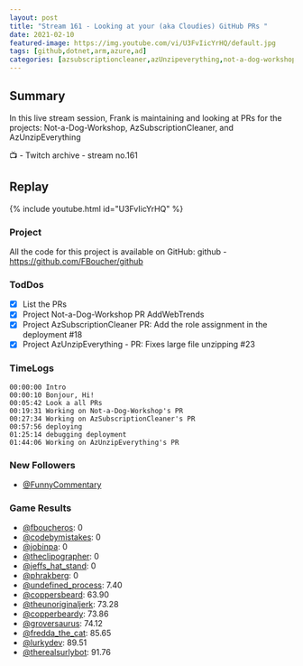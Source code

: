 ```yaml
---
layout: post
title: "Stream 161 - Looking at your (aka Cloudies) GitHub PRs "
date: 2021-02-10
featured-image: https://img.youtube.com/vi/U3FvIicYrHQ/default.jpg
tags: [github,dotnet,arm,azure,ad]
categories: [azsubscriptioncleaner,azUnzipeverything,not-a-dog-workshop]
---
```


## Summary

In this live stream session, Frank is maintaining and looking at PRs for the projects: Not-a-Dog-Workshop, AzSubscriptionCleaner, and AzUnzipEverything

📺 - Twitch archive - stream no.161

## Replay

{% include youtube.html id="U3FvIicYrHQ" %}
<br/><!--more-->


### Project

All the code for this project is available on GitHub: github - https://github.com/FBoucher/github

### TodDos

- [X] List the PRs
- [X] Project Not-a-Dog-Workshop PR AddWebTrends
- [X] Project AzSubscriptionCleaner PR: Add the role assignment in the deployment #18
- [X] Project AzUnzipEverything - PR: Fixes large file unzipping #23

### TimeLogs

    00:00:00 Intro
    00:00:10 Bonjour, Hi!
    00:05:42 Look a all PRs
    00:19:31 Working on Not-a-Dog-Workshop's PR
    00:27:34 Working on AzSubscriptionCleaner's PR
    00:57:56 deploying
    01:25:14 debugging deployment
    01:44:06 Working on AzUnzipEverything's PR


### New Followers

- [@FunnyCommentary](https://www.twitch.tv/FunnyCommentary)



### Game Results

- [@fboucheros](https://www.twitch.tv/fboucheros): 0
- [@codebymistakes](https://www.twitch.tv/codebymistakes): 0
- [@jobinpa](https://www.twitch.tv/jobinpa): 0
- [@theclipographer](https://www.twitch.tv/theclipographer): 0
- [@jeffs_hat_stand](https://www.twitch.tv/jeffs_hat_stand): 0
- [@phrakberg](https://www.twitch.tv/phrakberg): 0
- [@undefined_process](https://www.twitch.tv/undefined_process): 7.40
- [@coppersbeard](https://www.twitch.tv/coppersbeard): 63.90
- [@theunoriginaljerk](https://www.twitch.tv/theunoriginaljerk): 73.28
- [@copperbeardy](https://www.twitch.tv/copperbeardy): 73.86
- [@groversaurus](https://www.twitch.tv/groversaurus): 74.12
- [@fredda_the_cat](https://www.twitch.tv/fredda_the_cat): 85.65
- [@lurkydev](https://www.twitch.tv/lurkydev): 89.51
- [@therealsurlybot](https://www.twitch.tv/therealsurlybot): 91.76


